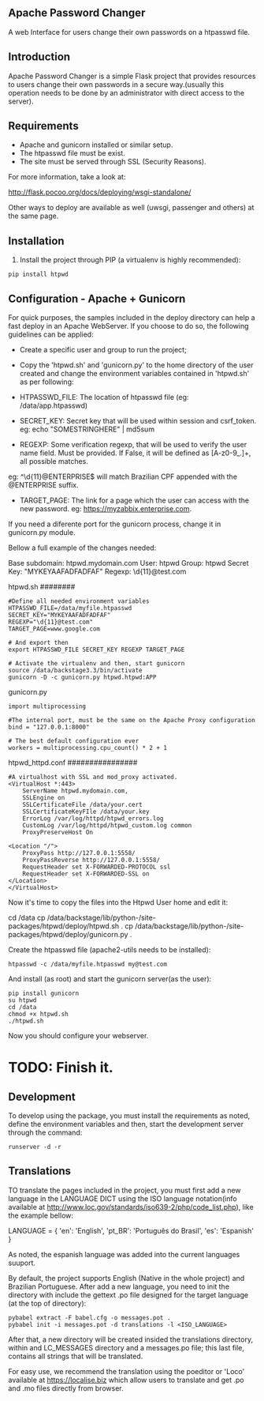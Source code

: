 Apache Password Changer
-----------------------

A web Interface for users change their own passwords on a htpasswd file.

Introduction
------------

Apache Password Changer is a simple Flask project that provides resources
to users change their own passwords in a secure way.(usually this operation
needs to be done by an administrator with direct access to the server).

Requirements
------------

* Apache and gunicorn installed or similar setup.
* The htpasswd file must be exist.
* The site must be served through SSL (Security Reasons).

For more information, take a look at:

http://flask.pocoo.org/docs/deploying/wsgi-standalone/

Other ways to deploy are available as well (uwsgi, passenger and others) at the
same page.

Installation
-----------

1. Install the project through PIP (a virtualenv is highly recommended):

```
pip install htpwd
```

Configuration - Apache + Gunicorn
---------------------------------

For quick purposes, the samples included in the deploy directory can help a fast
deploy in an Apache WebServer. If you choose to do so, the following guidelines
can be applied:

 * Create a specific user and group to run the project;
 * Copy the 'htpwd.sh' and 'gunicorn.py' to the home directory of the user
 created and change the environment variables contained in 'htpwd.sh' as per
 following:

 * HTPASSWD_FILE: The location of htpasswd file (eg: /data/app.htpasswd)

 * SECRET_KEY: Secret key that will be used within session and csrf_token.
eg: echo "SOMESTRINGHERE" | md5sum

 * REGEXP: Some verification regexp, that will be used to verify the
 user name field. Must be provided. If False, it will be defined as [A-z0-9_.]+,
 all possible matches.

 eg: ^\d{11}@ENTERPRISE$ will match Brazilian CPF appended with the
 @ENTERPRISE suffix.

 * TARGET_PAGE: The link for a page which the user can access with the new
 password. eg: https://myzabbix.enterprise.com.

If you need a diferente port for the gunicorn process, change it in gunicorn.py
module.

Bellow a full example of the changes needed:

Base subdomain: htpwd.mydomain.com
User: htpwd
Group: htpwd
Secret Key: "MYKEYAAFADFADFAF"
Regexp: \d{11}@test.com

htpwd.sh
########
```
#Define all needed environment variables
HTPASSWD_FILE=/data/myfile.htpasswd
SECRET_KEY="MYKEYAAFADFADFAF"
REGEXP="\d{11}@test.com"
TARGET_PAGE=www.google.com

# And export then
export HTPASSWD_FILE SECRET_KEY REGEXP TARGET_PAGE

# Activate the virtualenv and then, start gunicorn
source /data/backstage3.3/bin/activate
gunicorn -D -c gunicorn.py htpwd.htpwd:APP
```

gunicorn.py
```
import multiprocessing

#The internal port, must be the same on the Apache Proxy configuration
bind = "127.0.0.1:8000"

# The best default configuration ever
workers = multiprocessing.cpu_count() * 2 + 1
```
htpwd_httpd.conf
################

```
#A virtualhost with SSL and mod_proxy activated.
<VirtualHost *:443>
    ServerName htpwd.mydomain.com,
    SSLEngine on
    SSLCertificateFile /data/your.cert
    SSLCertificateKeyFIle /data/your.key
    ErrorLog /var/log/httpd/htpwd_errors.log
    CustomLog /var/log/httpd/htpwd_custom.log common
    ProxyPreserveHost On

<Location "/">
    ProxyPass http://127.0.0.1:5558/
    ProxyPassReverse http://127.0.0.1:5558/
    RequestHeader set X-FORWARDED-PROTOCOL ssl
    RequestHeader set X-FORWARDED-SSL on
</Location>
</VirtualHost>
```

Now it's time to copy the files into the Htpwd User home and edit it:

cd /data
cp /data/backstage/lib/python-<VERSION>/site-packages/htpwd/deploy/htpwd.sh .
cp /data/backstage/lib/python-<VERSION>/site-packages/htpwd/deploy/gunicorn.py .

Create the htpasswd file (apache2-utils needs to be installed):

```
htpasswd -c /data/myfile.htpasswd my@test.com
```

And install (as root) and start the gunicorn server(as the user):

```
pip install gunicorn
su htpwd
cd /data
chmod +x htpwd.sh
./htpwd.sh
```

Now you should configure your webserver.
# TODO: Finish it.

Development
-----------

To develop using the package, you must install the requirements as noted, define
the environment variables and then, start the development server through the command:

```
runserver -d -r
```

Translations
------------

TO translate the pages included in the project, you must first add a new language
in the LANGUAGE DICT using the ISO language notation(info available at
http://www.loc.gov/standards/iso639-2/php/code_list.php), like the example bellow:

LANGUAGE = {
    'en': 'English',
    'pt_BR': 'Português do Brasil',
    'es': 'Espanish'
}

As noted, the espanish language was added into the current languages suuport.

By default, the project supports English (Native in the whole project) and
Brazilian Portuguese. After add a new language, you need to init the directory
with include the gettext .po file designed for the target language (at the top
of directory):

```
pybabel extract -F babel.cfg -o messages.pot .
pybabel init -i messages.pot -d translations -l <ISO_LANGUAGE>
```

After that, a new directory will be created insided the translations directory,
within and LC_MESSAGES directory and a messages.po file; this last file, contains
all strings that will be translated.

For easy use, we recommend the translation using the poeditor or 'Loco' available
at https://localise.biz which allow users to translate and get .po and .mo files
directly from browser.